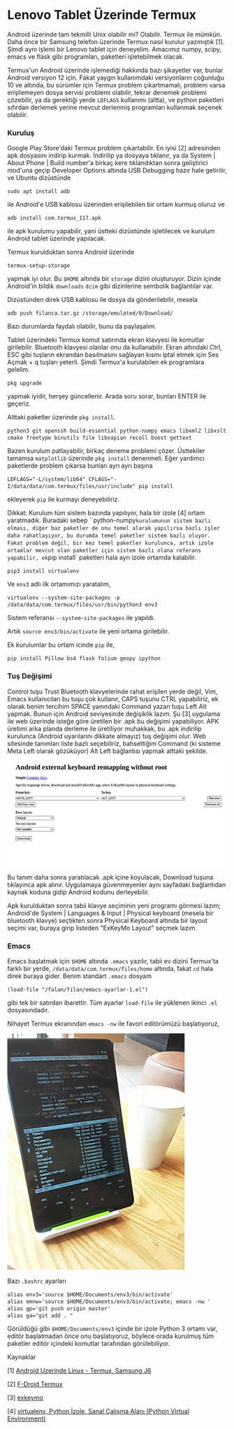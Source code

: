 # Lenovo Tablet Üzerinde Termux

Android üzerinde tam tekmilli Unix olabilir mi? Olabilir. Termux ile
mümkün. Daha önce bir Samsung telefon üzerinde Termux nasıl kurulur
yazmıştık [1]. Şimdi aynı işlemi bir Lenovo tablet için
deneyelim. Amacımız numpy, scipy, emacs ve flask gibi programları,
paketleri işletebilmek olacak.

Termux'un Android üzerinde işlemediği hakkında bazı şikayetler var,
bunlar Android versiyon 12 için. Fakat yaygın kullanımdaki
versiyonların çoğunluğu 10 ve altında, bu sürümler için Termux problem
çıkartmamalı, problem varsa erişilemeyen dosya servisi problemi
olabilir, tekrar denemek problemi çözebilir, ya da gerektiği yerde
`LDFLAGS` kullanımı (altta), ve python paketleri sıfırdan derlemek
yerine mevcut derlenmiş programları kullanmak seçenek olabilir.

### Kuruluş

Google Play Store'daki Termux problem çıkartabilir. En iyisi [2]
adresinden apk dosyasını indirip kurmak. İndirilip ya dosyaya
tıklanır, ya da System | About Phone | Build number'a birkaç kere
tıklandıktan sonra geliştirici mod'una geçip Developer Options altında
USB Debugging hazır hale getirilir, ve Ubuntu dizüstünde

```
sudo apt install adb
```

ile Android'e USB kablosu üzerinden erişilebilen bir ortam kurmuş
oluruz ve

```
adb install com.termux_117.apk
```

ile apk kurulumu yapabilir, yani üstteki dizüstünde işletilecek ve
kurulum Android tablet üzerinde yapılacak.

Termux kurulduktan sonra Android üzerinde

```
termux-setup-storage
```

yapmak iyi olur. Bu `$HOME` altında bir `storage` dizini
oluşturuyor. Dizin içinde Android'in bildik `downloads` `dcim` gibi
dizinlerine sembolik bağlantılar var.

Dizüstünden direk USB kablosu ile dosya da gönderilebilir, mesela

```
adb push filanca.tar.gz /storage/emulated/0/Download/
```

Bazı durumlarda faydalı olabilir, bunu da paylaşalım.

Tablet üzerindeki Termux komut satırında ekran klavyesi ile komutlar
girilebilir. Bluetooth klavyesi olanlar onu da kullanabilir. Ekran
altındaki Ctrl, ESC gibi tuşların ekrandan basılmasını sağlayan kısmı
iptal etmek için Ses Açmak + q tuşları yeterli. Şimdi Termux'a
kurulabilen ek programlara gelelim.

```
pkg upgrade
```

yapmak iyidir, herşey güncellenir. Arada soru sorar, bunları ENTER ile
geçeriz.

Alttaki paketler üzerinde `pkg install`.

```
python3 git openssh build-essential python-numpy emacs libxml2 libxslt
cmake freetype binutils file libxapian recoll boost gettext
```

Bazen kurulum patlayabilir, birkaç deneme problemi çözer. Üsttekiler
tamamsa `matplotlib` üzerinde `pkg install` denenmeli. Eğer yardımcı
paketlerde problem çıkarsa bunları ayrı ayrı başına

```
LDFLAGS="-L/system/lib64" CFLAGS="-I/data/data/com.termux/files/usr/include" pip install
```

ekleyerek `pip` ile kurmayı deneyebiliriz.

Dikkat: Kurulum tüm sistem bazında yapılıyor, hala bir izole [4] ortam
yaratmadık.  Buradaki sebep ``python-numpy` kurulumunun sistem bazlı
olması, diğer baz paketler de onu temel alarak yapılırsa bazlı işler
daha rahatlaşıyor, bu durumda temel paketler sistem bazlı
oluyor. Fakat problem değil, bir kez temel paketler kurulunca, artık
izole ortamlar mevcut olan paketler için sistem bazlı olana referans
yapabilir, ek `pip install` paketleri hala ayrı izole ortamda
kalabilir. 

```
pip3 install virtualenv
```

Ve `env3` adlı ilk ortamımızı yaratalım,

```
virtualenv --system-site-packages -p /data/data/com.termux/files/usr/bin/python3 env3
```

Sistem referansı `--system-site-packages` ile yapıldı.

Artık `source env3/bin/activate` ile yeni ortama girilebilir.

Ek kurulumlar bu ortam icinde `pip` ile,

```
pip install Pillow bs4 flask folium geopy ipython 
```

### Tuş Değişimi

Control tuşu Trust Bluetooth klavyelerinde rahat erişilen yerde değil,
Vim, Emacs kullanıcıları bu tuşu çok kullanır, CAPS tuşunu CTRL
yapabiliriz, ek olarak benim tercihim SPACE yanındaki Command yazan
tuşu Left Alt yapmak. Bunun için Android seviyesinde değişiklik
lazım. Şu [3] uygulama ile web üzerinde isteğe göre üretilen bir .apk
bu değişimi yapabiliyor. APK üretimi arka planda derleme ile
üretiliyor muhakkak, bu .apk indirilip kurulunca (Android uyarılarını
dikkate almayız) tuş değişimi olur. Web sitesinde tanımları liste
bazlı seçebiliriz, bahsettiğim Command (ki sisteme Meta Left olarak
gözüküyor) Alt Left bağlantısı yapmak alttaki şekilde.

![](exkeymo.jpg)

Bu tanım daha sonra yaratılacak .apk içine koyulacak, Download tuşuna
tıklayınca apk alınır. Uygulamaya güvenmeyenler aynı sayfadaki
bağlantıdan kaynak koduna gidip Android kodunu derleyebilir.

Apk kurulduktan sonra tabii klavye seçiminin yeni programı görmesi
lazım; Android'de System | Languages & Input | Physical keyboard (mesela bir
bluetooth klavye) seçtikten sonra Physical Keyboard altında bir layout seçimi
var, buraya girip listeden "ExKeyMo Layout" seçmek lazım.

### Emacs

Emacs başlatmak için `$HOME` altında `.emacs` yazılır, tabii ev dizini
Termux'ta farklı bir yerde, `/data/data/com.termux/files/home` altında,
fakat `cd` hala direk buraya gider. Benim standart `.emacs` dosyam

```
(load-file "/falan/filan/emacs-ayarlar-1.el")
```

gibi tek bir satırdan ibarettir. Tüm ayarlar `load-file` ile yüklenen
ikinci `.el` dosyasındadır.

Nihayet Termux ekranından `emacs -nw` ile favori editörümüzü başlatıyoruz,

![](emacs-termux.jpg)

Bazı `.bashrc` ayarları

```
alias env3='source $HOME/Documents/env3/bin/activate'
alias emnw='source $HOME/Documents/env3/bin/activate; emacs -nw '
alias gp='git push origin master'
alias ga="git add . "
```

Görüldüğü gibi `$HOME/Documents/env3` içinde bir izole Python 3 ortamı
var, editör başlatmadan önce onu başlatıyoruz, böylece orada kurulmuş
tüm paketler editör içindeki komutlar tarafından görülebiliyor.

Kaynaklar

[1] <a href="../../2018/09/android-uzerinde-linux-termux.html">Android Uzerinde Linux - Termux, Samsung J6</a>

[2] <a href="https://f-droid.org/en/packages/com.termux/">F-Droid Termux</a>

[3] <a href="https://exkeymo.herokuapp.com/">exkeymo</a>

[4] <a href="../../2018/08/virtualenv-python-izole-sanal-calsma.html">virtualenv, Python İzole, Sanal Çalışma Alanı (Python Virtual Environment)</a>


